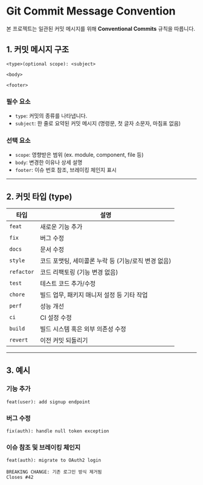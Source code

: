 # Git Commit Message Convention

본 프로젝트는 일관된 커밋 메시지를 위해 **Conventional Commits** 규칙을 따릅니다.

## 1. 커밋 메시지 구조

```
<type>(optional scope): <subject>

<body>

<footer>
```

### 필수 요소
- `type`: 커밋의 종류를 나타냅니다.
- `subject`: 한 줄로 요약된 커밋 메시지 (명령문, 첫 글자 소문자, 마침표 없음)

### 선택 요소
- `scope`: 영향받은 범위 (ex. module, component, file 등)
- `body`: 변경한 이유나 상세 설명
- `footer`: 이슈 번호 참조, 브레이킹 체인지 표시

---

## 2. 커밋 타입 (type)

| 타입       | 설명 |
|------------|------|
| `feat`     | 새로운 기능 추가 |
| `fix`      | 버그 수정 |
| `docs`     | 문서 수정 |
| `style`    | 코드 포맷팅, 세미콜론 누락 등 (기능/로직 변경 없음) |
| `refactor` | 코드 리팩토링 (기능 변경 없음) |
| `test`     | 테스트 코드 추가/수정 |
| `chore`    | 빌드 업무, 패키지 매니저 설정 등 기타 작업 |
| `perf`     | 성능 개선 |
| `ci`       | CI 설정 수정 |
| `build`    | 빌드 시스템 혹은 외부 의존성 수정 |
| `revert`   | 이전 커밋 되돌리기 |

---

## 3. 예시

### 기능 추가
```
feat(user): add signup endpoint
```

### 버그 수정
```
fix(auth): handle null token exception
```

### 이슈 참조 및 브레이킹 체인지
```
feat(auth): migrate to OAuth2 login

BREAKING CHANGE: 기존 로그인 방식 제거됨
Closes #42
```
